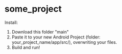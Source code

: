 # some_project

Install:
1. Download this folder "main"
2. Paste it to your new Android Project (folder: your_project_name/app/src/), overwriting your files.
3. Build and run!
